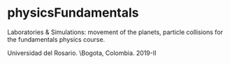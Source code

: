 # physicsFundamentals

Laboratories & Simulations: movement of the planets, particle collisions for the fundamentals physics course.

Universidad del Rosario. \\Bogota, Colombia. 2019-II
